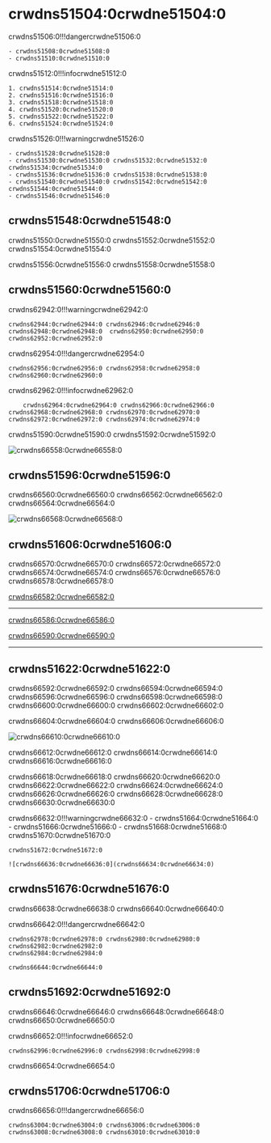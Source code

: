 # crwdns51504:0crwdne51504:0

crwdns51506:0!!!dangercrwdne51506:0

    - crwdns51508:0crwdne51508:0
    - crwdns51510:0crwdne51510:0

crwdns51512:0!!!infocrwdne51512:0

    1. crwdns51514:0crwdne51514:0
    2. crwdns51516:0crwdne51516:0
    3. crwdns51518:0crwdne51518:0
    4. crwdns51520:0crwdne51520:0
    5. crwdns51522:0crwdne51522:0
    6. crwdns51524:0crwdne51524:0

crwdns51526:0!!!warningcrwdne51526:0

    - crwdns51528:0crwdne51528:0
    - crwdns51530:0crwdne51530:0 crwdns51532:0crwdne51532:0 crwdns51534:0crwdne51534:0
    - crwdns51536:0crwdne51536:0 crwdns51538:0crwdne51538:0
    - crwdns51540:0crwdne51540:0 crwdns51542:0crwdne51542:0 crwdns51544:0crwdne51544:0
    - crwdns51546:0crwdne51546:0

## crwdns51548:0crwdne51548:0

crwdns51550:0crwdne51550:0 crwdns51552:0crwdne51552:0 crwdns51554:0crwdne51554:0

crwdns51556:0crwdne51556:0 crwdns51558:0crwdne51558:0

## crwdns51560:0crwdne51560:0

crwdns62942:0!!!warningcrwdne62942:0

    crwdns62944:0crwdne62944:0 crwdns62946:0crwdne62946:0 crwdns62948:0crwdne62948:0  crwdns62950:0crwdne62950:0 crwdns62952:0crwdne62952:0

crwdns62954:0!!!dangercrwdne62954:0

    crwdns62956:0crwdne62956:0 crwdns62958:0crwdne62958:0 crwdns62960:0crwdne62960:0

crwdns62962:0!!!infocrwdne62962:0

        crwdns62964:0crwdne62964:0 crwdns62966:0crwdne62966:0 crwdns62968:0crwdne62968:0 crwdns62970:0crwdne62970:0 crwdns62972:0crwdne62972:0 crwdns62974:0crwdne62974:0

crwdns51590:0crwdne51590:0  crwdns51592:0crwdne51592:0

![crwdns66558:0crwdne66558:0](crwdns66556:0crwdne66556:0)

## crwdns51596:0crwdne51596:0

crwdns66560:0crwdne66560:0 crwdns66562:0crwdne66562:0  crwdns66564:0crwdne66564:0

![crwdns66568:0crwdne66568:0](crwdns66566:0crwdne66566:0)

## crwdns51606:0crwdne51606:0

crwdns66570:0crwdne66570:0 crwdns66572:0crwdne66572:0 crwdns66574:0crwdne66574:0 crwdns66576:0crwdne66576:0  crwdns66578:0crwdne66578:0

[crwdns66582:0crwdne66582:0](crwdns66580:0crwdne66580:0)

---

[crwdns66586:0crwdne66586:0](crwdns66584:0crwdne66584:0)

[crwdns66590:0crwdne66590:0](crwdns66588:0crwdne66588:0)

---

## crwdns51622:0crwdne51622:0

crwdns66592:0crwdne66592:0 crwdns66594:0crwdne66594:0 crwdns66596:0crwdne66596:0 crwdns66598:0crwdne66598:0 crwdns66600:0crwdne66600:0 crwdns66602:0crwdne66602:0

crwdns66604:0crwdne66604:0 crwdns66606:0crwdne66606:0

![crwdns66610:0crwdne66610:0](crwdns66608:0crwdne66608:0)

crwdns66612:0crwdne66612:0 crwdns66614:0crwdne66614:0 crwdns66616:0crwdne66616:0

crwdns66618:0crwdne66618:0 crwdns66620:0crwdne66620:0 crwdns66622:0crwdne66622:0 crwdns66624:0crwdne66624:0 crwdns66626:0crwdne66626:0  crwdns66628:0crwdne66628:0 crwdns66630:0crwdne66630:0

crwdns66632:0!!!warningcrwdne66632:0
    - crwdns51664:0crwdne51664:0
    - crwdns51666:0crwdne51666:0
    - crwdns51668:0crwdne51668:0 crwdns51670:0crwdne51670:0

    crwdns51672:0crwdne51672:0

    ![crwdns66636:0crwdne66636:0](crwdns66634:0crwdne66634:0)

## crwdns51676:0crwdne51676:0

crwdns66638:0crwdne66638:0  crwdns66640:0crwdne66640:0

crwdns66642:0!!!dangercrwdne66642:0

    crwdns62978:0crwdne62978:0 crwdns62980:0crwdne62980:0 crwdns62982:0crwdne62982:0
    crwdns62984:0crwdne62984:0
    
    crwdns66644:0crwdne66644:0

## crwdns51692:0crwdne51692:0

crwdns66646:0crwdne66646:0 crwdns66648:0crwdne66648:0 crwdns66650:0crwdne66650:0

crwdns66652:0!!!infocrwdne66652:0

    crwdns62996:0crwdne62996:0 crwdns62998:0crwdne62998:0

crwdns66654:0crwdne66654:0

## crwdns51706:0crwdne51706:0

crwdns66656:0!!!dangercrwdne66656:0

    crwdns63004:0crwdne63004:0 crwdns63006:0crwdne63006:0 crwdns63008:0crwdne63008:0 crwdns63010:0crwdne63010:0

